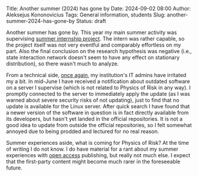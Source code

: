 Title: Another summer (2024) has gone by
Date: 2024-09-02 08:00
Author: Aleksejus Kononovicius
Tags: General information, students
Slug: another-summer-2024-has-gone-by
Status: draft

Another summer has gone by. This year my main summer activity was
supervising [summer internship
project]({filename}/articles/2024/internship-opportunity-for-the-summer-of-2024.md).
The intern was rather capable, so the project itself was not very eventful
and comparably effortless on my part. Also the final conclusion on the
research hypothesis was negative (i.e., state interaction network doesn't
seem to have any effect on stationary distribution), so there wasn't much to
analyze.

From a technical side, [once
again]({filename}/articles/2023/it-is-september-again-2023.md), my
institution's IT admins have irritated my a bit. In mid-June I have received
a notification about outdated software on a server I supervise (which is not
related to Physics of Risk in any way). I promptly connected to the server
to immediately apply the update (as I was warned about severe security risks
of not updating), just to find that no update is available for the Linux
server. After quick search I have found that a newer version of the software
in question is in fact directly available from its developers, but hasn't
yet landed in the official repositories. It is not a good idea to update
from outside the official repositories, so I felt somewhat annoyed due to
being prodded and lectured for no real reason.

Summer experiences aside, what is coming for Physics of Risk? At the time of
writing I do not know. I do have material for a rant about my summer
experiences with [open access](/tag/open-access/) publishing, but really not
much else. I expect that the first-party content might become much rarer in
the foreseeable future.
